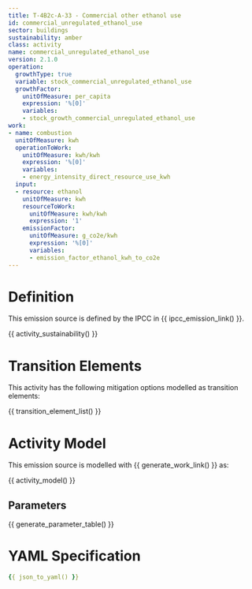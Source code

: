 ```yaml
---
title: T-4B2c-A-33 - Commercial other ethanol use
id: commercial_unregulated_ethanol_use
sector: buildings
sustainability: amber
class: activity
name: commercial_unregulated_ethanol_use
version: 2.1.0
operation:
  growthType: true
  variable: stock_commercial_unregulated_ethanol_use
  growthFactor:
    unitOfMeasure: per_capita
    expression: '%[0]'
    variables:
    - stock_growth_commercial_unregulated_ethanol_use
work:
- name: combustion
  unitOfMeasure: kwh
  operationToWork:
    unitOfMeasure: kwh/kwh
    expression: '%[0]'
    variables:
    - energy_intensity_direct_resource_use_kwh
  input:
  - resource: ethanol
    unitOfMeasure: kwh
    resourceToWork:
      unitOfMeasure: kwh/kwh
      expression: '1'
    emissionFactor:
      unitOfMeasure: g_co2e/kwh
      expression: '%[0]'
      variables:
      - emission_factor_ethanol_kwh_to_co2e
---
```

# Definition
This emission source is defined by the IPCC in {{ ipcc_emission_link() }}.


{{ activity_sustainability() }}

# Transition Elements

This activity has the following mitigation options modelled as transition elements:

{{ transition_element_list() }}

# Activity Model
This emission source is modelled with {{ generate_work_link() }} as:

{{ activity_model() }}

## Parameters

{{ generate_parameter_table() }}

# YAML Specification

```yaml
{{ json_to_yaml() }}
```
